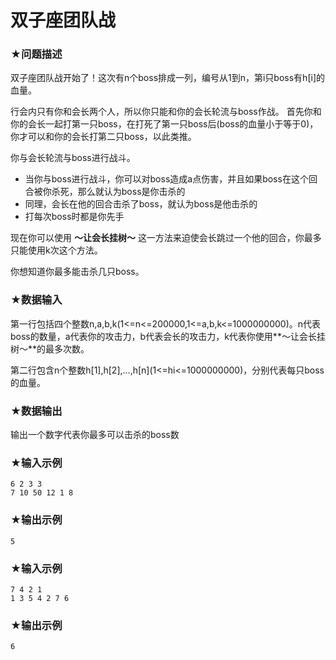 # 双子座团队战

### ★问题描述

双子座团队战开始了！这次有n个boss排成一列，编号从1到n，第i只boss有h[i]的血量。

行会内只有你和会长两个人，所以你只能和你的会长轮流与boss作战。
首先你和你的会长一起打第一只boss，在打死了第一只boss后(boss的血量小于等于0)，你才可以和你的会长打第二只boss，以此类推。

你与会长轮流与boss进行战斗。

- 当你与boss进行战斗，你可以对boss造成a点伤害，并且如果boss在这个回合被你杀死，那么就认为boss是你击杀的
- 同理，会长在他的回合击杀了boss，就认为boss是他击杀的
- 打每次boss时都是你先手

现在你可以使用  **～让会长挂树～**  这一方法来迫使会长跳过一个他的回合，你最多只能使用k次这个方法。

你想知道你最多能击杀几只boss。

### ★数据输入 

第一行包括四个整数n,a,b,k(1<=n<=200000,1<=a,b,k<=1000000000)。n代表boss的数量，a代表你的攻击力，b代表会长的攻击力，k代表你使用**～让会长挂树～**的最多次数。

第二行包含n个整数h[1],h[2],...,h[n\](1<=hi<=1000000000)，分别代表每只boss的血量。

### ★数据输出 

输出一个数字代表你最多可以击杀的boss数

### ★输入示例

```in
6 2 3 3
7 10 50 12 1 8
```

### ★输出示例

```out
5
```

### ★输入示例

```in
7 4 2 1
1 3 5 4 2 7 6
```

### ★输出示例

```out
6
```
